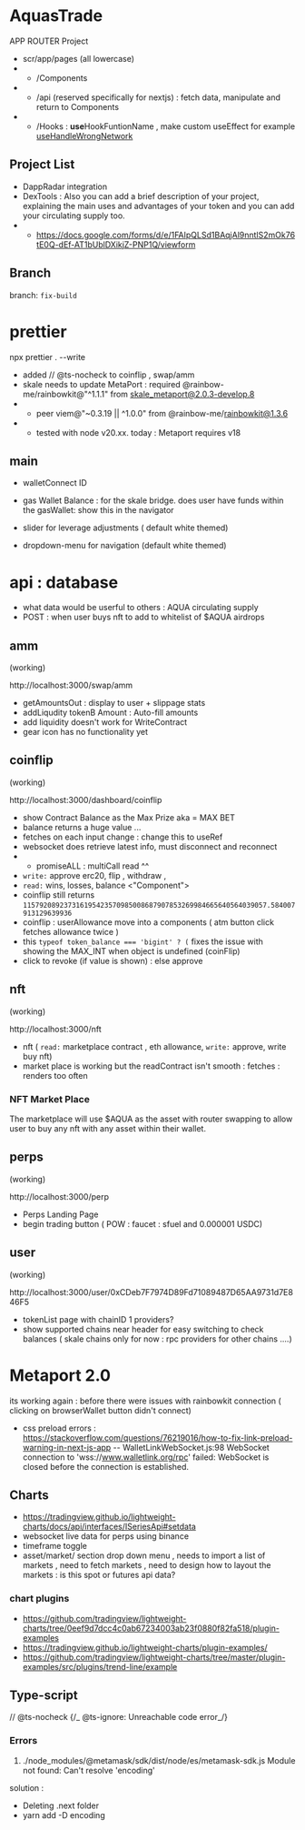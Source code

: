 # AquasTrade

APP ROUTER Project

- scr/app/pages (all lowercase)
- - /Components
- - /api (reserved specifically for nextjs) : fetch data, manipulate and return to Components
- - /Hooks : <b> use</b>HookFuntionName , make custom useEffect for example [useHandleWrongNetwork](/src/app/Hooks/useHandleWrongNetwork.ts)

## Project List

- DappRadar integration
- DexTools : Also you can add a brief description of your project, explaining the main uses and advantages of your token and you can add your circulating supply too.
- - https://docs.google.com/forms/d/e/1FAIpQLSd1BAqjAl9nntlS2mOk76tE0Q-dEf-AT1bUblDXikjZ-PNP1Q/viewform

## Branch

branch: `fix-build`

# prettier

npx prettier . --write

- added // @ts-nocheck to coinflip , swap/amm
- skale needs to update MetaPort : required @rainbow-me/rainbowkit@"^1.1.1" from skale_metaport@2.0.3-develop.8
- - peer viem@"~0.3.19 || ^1.0.0" from @rainbow-me/rainbowkit@1.3.6
- - tested with node v20.xx. today : Metaport requires v18

## main

- walletConnect ID
- gas Wallet Balance : for the skale bridge. does user have funds within the gasWallet: show this in the navigator

- slider for leverage adjustments ( default white themed)
- dropdown-menu for navigation (default white themed)

# api : database

- what data would be userful to others : AQUA circulating supply
- POST : when user buys nft to add to whitelist of $AQUA airdrops

## amm

(working)

http://localhost:3000/swap/amm

- getAmountsOut : display to user + slippage stats
- addLiqudity tokenB Amount : Auto-fill amounts
- add liquidity doesn't work for WriteContract
- gear icon has no functionality yet

## coinflip

(working)

http://localhost:3000/dashboard/coinflip

- show Contract Balance as the Max Prize aka = MAX BET
- balance returns a huge value ...
- fetches on each input change : change this to useRef
- websocket does retrieve latest info, must disconnect and reconnect
- - promiseALL : multiCall read ^^
- `write:` approve erc20, flip , withdraw ,
- `read:` wins, losses, balance <"Component">
- coinflip still returns `115792089237316195423570985008687907853269984665640564039057.584007913129639936`
- coinflip : userAllowance move into a components ( atm button click fetches allowance twice )
- this `typeof token_balance === 'bigint' ? (` fixes the issue with showing the MAX_INT when object is undefined (coinFlip)
- <TokenApprove> click to revoke (if value is shown) : else approve

## nft

(working)

http://localhost:3000/nft

- nft ( `read:` marketplace contract , eth allowance, `write:` approve, write buy nft)
- market place is working but the readContract isn't smooth : fetches : renders too often

### NFT Market Place

The marketplace will use $AQUA as the asset with router swapping to allow user to buy any nft with any asset within their wallet.

## perps

(working)

http://localhost:3000/perp

- Perps Landing Page
- begin trading button ( POW : faucet : sfuel and 0.000001 USDC)

## user

(working)

http://localhost:3000/user/0xCDeb7F7974D89Fd71089487D65AA9731d7E846F5

- tokenList page with chainID 1 providers?
- show supported chains near header for easy switching to check balances ( skale chains only for now : rpc providers for other chains ....)

# Metaport 2.0

its working again : before there were issues with rainbowkit connection ( clicking on browserWallet button didn't connect)

- css preload errors : https://stackoverflow.com/questions/76219016/how-to-fix-link-preload-warning-in-next-js-app
  -- WalletLinkWebSocket.js:98 WebSocket connection to 'wss://www.walletlink.org/rpc' failed: WebSocket is closed before the connection is established.

## Charts

- https://tradingview.github.io/lightweight-charts/docs/api/interfaces/ISeriesApi#setdata
- websocket live data for perps using binance
- timeframe toggle
- asset/market/ section drop down menu , needs to import a list of markets , need to fetch markets , need to design how to layout the markets : is this spot or futures api data?

### chart plugins

- https://github.com/tradingview/lightweight-charts/tree/0eef9d7dcc4c0ab67234003ab23f0880f82fa518/plugin-examples
- https://tradingview.github.io/lightweight-charts/plugin-examples/
- https://github.com/tradingview/lightweight-charts/tree/master/plugin-examples/src/plugins/trend-line/example

## Type-script

// @ts-nocheck
{/_ @ts-ignore: Unreachable code error_/}

### Errors

1. ./node_modules/@metamask/sdk/dist/node/es/metamask-sdk.js
   Module not found: Can't resolve 'encoding'

solution :

- Deleting .next folder
- yarn add -D encoding
